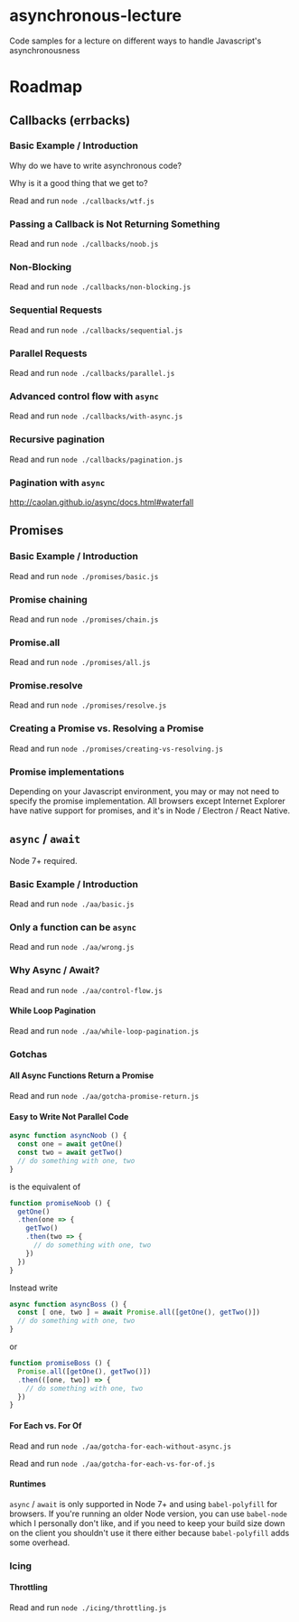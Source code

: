 # asynchronous-lecture
Code samples for a lecture on different ways to handle Javascript's asynchronousness

# Roadmap

## Callbacks (errbacks)

### Basic Example / Introduction

Why do we have to write asynchronous code?

Why is it a good thing that we get to?

Read and run `node ./callbacks/wtf.js`

### Passing a Callback is Not Returning Something

Read and run `node ./callbacks/noob.js`

### Non-Blocking

Read and run `node ./callbacks/non-blocking.js`

### Sequential Requests

Read and run `node ./callbacks/sequential.js`

### Parallel Requests

Read and run `node ./callbacks/parallel.js`

### Advanced control flow with `async`

Read and run `node ./callbacks/with-async.js`

### Recursive pagination

Read and run `node ./callbacks/pagination.js`

### Pagination with `async`

http://caolan.github.io/async/docs.html#waterfall

## Promises

### Basic Example / Introduction

Read and run `node ./promises/basic.js`

### Promise chaining

Read and run `node ./promises/chain.js`

### Promise.all

Read and run `node ./promises/all.js`

### Promise.resolve

Read and run `node ./promises/resolve.js`

### Creating a Promise vs. Resolving a Promise

Read and run `node ./promises/creating-vs-resolving.js`

### Promise implementations

Depending on your Javascript environment, you may or may not need to specify
the promise implementation. All browsers except Internet Explorer have native
support for promises, and it's in Node / Electron / React Native.

## `async` / `await`

Node 7+ required.

### Basic Example / Introduction

Read and run `node ./aa/basic.js`

### Only a function can be `async`

Read and run `node ./aa/wrong.js`

### Why Async / Await?

Read and run `node ./aa/control-flow.js`

#### While Loop Pagination

Read and run `node ./aa/while-loop-pagination.js`

### Gotchas

#### All Async Functions Return a Promise

Read and run `node ./aa/gotcha-promise-return.js`

#### Easy to Write Not Parallel Code

```javascript
async function asyncNoob () {
  const one = await getOne()
  const two = await getTwo()
  // do something with one, two
}
```

is the equivalent of

```javascript
function promiseNoob () {
  getOne()
  .then(one => {
    getTwo()
    .then(two => {
      // do something with one, two
    })
  })
}
```

Instead write

```javascript
async function asyncBoss () {
  const [ one, two ] = await Promise.all([getOne(), getTwo()])
  // do something with one, two
}
```

or

```javascript
function promiseBoss () {
  Promise.all([getOne(), getTwo()])
  .then(([one, two]) => {
    // do something with one, two
  })
}
```


#### For Each vs. For Of

Read and run `node ./aa/gotcha-for-each-without-async.js`

Read and run `node ./aa/gotcha-for-each-vs-for-of.js`

#### Runtimes

`async` / `await` is only supported in Node 7+ and using `babel-polyfill` for browsers.
If you're running an older Node version, you can use `babel-node` which I personally
don't like, and if you need to keep your build size down on the client you shouldn't
use it there either because `babel-polyfill` adds some overhead.

### Icing

#### Throttling

Read and run `node ./icing/throttling.js`
